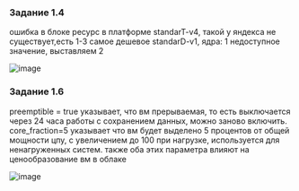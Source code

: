 ### Задание 1.4

ошибка в блоке ресурс в платформе standarT-v4, такой у яндекса не существует,есть 1-3 самое дешевое standarD-v1, 
ядра: 1 недоступное значение, выставляем 2


![image](https://github.com/user-attachments/assets/8fc47b66-bb21-42e8-9fa0-11191e2c4b2a)

### Задание 1.6

preemptible = true указывает, что вм прерываемая, то есть выключается через 24 часа работы с сохранением данных, можно заново включить.  
core_fraction=5 указывает что вм будет выделено 5 процентов от общей мощности цпу, с увеличением до 100 при нагрузке, используется для ненагруженных систем.
также оба этих параметра влияют на ценообразование вм в облаке

![image](https://github.com/user-attachments/assets/9df669c0-f9b2-439d-a59e-a6b5d346a07c)

